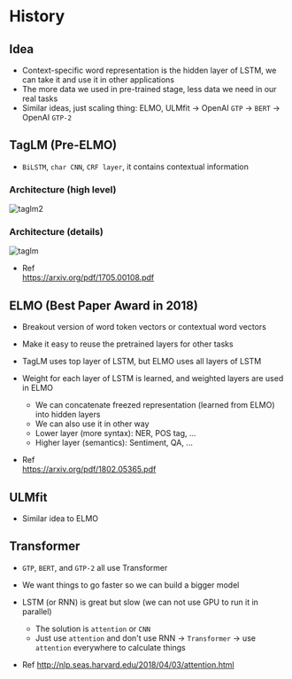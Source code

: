 # History

## Idea
* Context-specific word representation is the hidden layer of LSTM, we can take it and use it in other applications
* The more data we used in pre-trained stage, less data we need in our real tasks
* Similar ideas, just scaling thing: ELMO, ULMfit -> OpenAI `GTP` -> `BERT` -> OpenAI `GTP-2`

## TagLM (Pre-ELMO)
* `BiLSTM`, `char CNN`, `CRF layer`, it contains contextual information

### Architecture (high level)
![taglm2](https://user-images.githubusercontent.com/8428372/61204145-6f09ff00-a727-11e9-9922-2f7c046ececb.png)

### Architecture (details)
![taglm](https://user-images.githubusercontent.com/8428372/61204143-6e716880-a727-11e9-979a-eb550e6aed93.png)

* Ref  
https://arxiv.org/pdf/1705.00108.pdf  

## ELMO (Best Paper Award in 2018)
* Breakout version of word token vectors or contextual word vectors
* Make it easy to reuse the pretrained layers for other tasks
* TagLM uses top layer of LSTM, but ELMO uses all layers of LSTM
* Weight for each layer of LSTM is learned, and weighted layers are used in ELMO
  * We can concatenate freezed representation (learned from ELMO) into hidden layers
  * We can also use it in other way
  * Lower layer (more syntax): NER, POS tag, ...
  * Higher layer (semantics): Sentiment, QA, ...

* Ref  
https://arxiv.org/pdf/1802.05365.pdf

## ULMfit
* Similar idea to ELMO

## Transformer
* `GTP`, `BERT`, and `GTP-2` all use Transformer
* We want things to go faster so we can build a bigger model
* LSTM (or RNN) is great but slow (we can not use GPU to run it in parallel)
  * The solution is `attention` or `CNN`
  * Just use `attention` and don't use RNN -> `Transformer` -> use `attention` everywhere to calculate things

* Ref
http://nlp.seas.harvard.edu/2018/04/03/attention.html  

